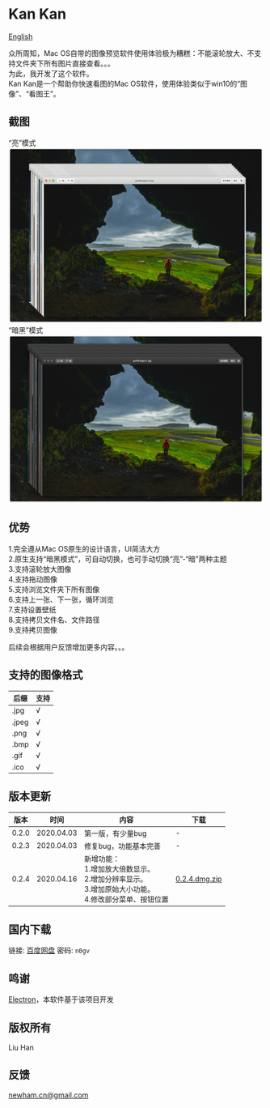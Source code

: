 # Kan Kan

[English](readme.en.md)  

众所周知，Mac OS自带的图像预览软件使用体验极为糟糕：不能滚轮放大、不支持文件夹下所有图片直接查看。。。  
为此，我开发了这个软件。  
Kan Kan是一个帮助你快速看图的Mac OS软件，使用体验类似于win10的“图像”、“看图王”。  

## 截图  
“亮”模式  
<img src="cap_1.png">
“暗黑”模式  
<img src="cap_2.png">

## 优势  
1.完全遵从Mac OS原生的设计语言，UI简洁大方  
2.原生支持“暗黑模式”，可自动切换，也可手动切换“亮”-“暗”两种主题  
3.支持滚轮放大图像  
4.支持拖动图像  
5.支持浏览文件夹下所有图像  
6.支持上一张、下一张，循环浏览  
7.支持设置壁纸  
8.支持拷贝文件名、文件路径  
9.支持拷贝图像  

后续会根据用户反馈增加更多内容。。。  

## 支持的图像格式
后缀|支持
-----|----
.jpg|√
.jpeg|√
.png|√
.bmp|√
.gif|√
.ico|√

## 版本更新  
版本  |时间       |内容              |下载
-----|----------|------------------|----
0.2.0|2020.04.03|第一版，有少量bug    |-
0.2.3|2020.04.03|修复bug，功能基本完善 |-
0.2.4|2020.04.16|新增功能：<br>1.增加放大倍数显示。<br>2.增加分辨率显示。<br>3.增加原始大小功能。<br>4.修改部分菜单、按钮位置|[0.2.4.dmg.zip](https://github.com/newham/kankan/releases/download/v0.2.4/kankan-0.2.4.dmg.zip)

## 国内下载  
链接: [百度网盘](https://pan.baidu.com/s/1FvkOtgH3_jpC7EOhjQymIQ)  密码: `n0gv`

## 鸣谢  
[Electron](https://www.electronjs.org)，本软件基于该项目开发

## 版权所有  
Liu Han

## 反馈   
[newham.cn@gmail.com](mailto:newham.cn@gmail.com)  

